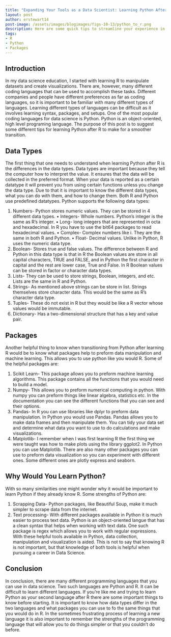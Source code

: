 ```yaml
---
title: "Expanding Your Tools as a Data Scientist: Learning Python After R"
layout: post
author: erstewart14
post-image: /assets/images/blogimages/figs-10-13/python_to_r.png
description: Here are some quick tips to streamline your experience in learning Python after R.
tags:
- R
- Python
- Packages
---
```

## Introduction
In my data science education, I started with learning R to manipulate datasets and create visualizations. There are, however, many different coding languages that can be used to accomplish these tasks. Different companies and people have different preferences as far as coding languages, so it is important to be familiar with many different types of languages. Learning different types of languages can be difficult as it involves learning syntax, packages, and setups.
One of the most popular coding languages for data science is Python. Python is an object-oriented, high level programing language. The purpose of this post is to suggest some different tips for learning Python after R to make for a smoother transition.
## Data Types
The first thing that one needs to understand when learning Python after R is the differences in the data types. Data types are important because they tell the computer how to interpret the value. It ensures that the data will be collected in the preferred format. When your data is reported as a certain datatype it will prevent you from using certain functions unless you change the data type. Due to that it is important to know the different data types, what you can do with them, and how to change them. Both R and Python use predefined datatypes. Python supports the following data types:
1.	Numbers- Python stores numeric values. They can be stored in 4 different data types.
•	Integers- Whole numbers. Python’s integer is the same as R’s integer.
•	Long- long integers that are represented in octa and hexadecimal. In R you have to use the bit64 packages to read hexadecimal values.
•	Complex- Complex numbers like i. They are the same in both R and Python.
•	Float- Decimal values. Unlike in Python, R uses the numeric data type.
2.	Boolean- Stores true and false values. The difference between R and Python in this data type is that in R the Boolean values are store in all capital characters, TRUE and FALSE, and in Python the first character in capital and the rest are lower case, True and False. In R Boolean values can be stored in factor or character data types.
3.	Lists- They can be used to store strings, Boolean, integers, and etc. Lists are the same in R and Python.
4.	Strings- As mentioned above strings can be store in list. Strings themselves store character data. This would be the same as R’s character data type.
5.	Tuples- These do not exist in R but they would be like a R vector whose values would be immutable.
6.	Dictionary- Has a two-dimensional structure that has a key and value pair.
## Packages
Another helpful thing to know when transitioning from Python after learning R would be to know what packages help to preform data manipulation and machine learning. This allows you to use python like you would R. Some of the helpful packages are:
1.	Scikit Learn- This package allows you to preform machine learning algorithms. This package contains all the functions that you would need to build a model.
2.	Numpy- This allows you to preform numerical computing in python. With numpy you can preform things like linear algebra, statistics etc. In the documentation you can see the different functions that you can see and their options.
3.	Pandas- In R you can use libraries like dplyr to preform data manipulation. In Python you would use Pandas. Pandas allows you to make data frames and then manipulate them. You can tidy your data set and determine what data you want to use to do calculations and make visualizations.
4.	Matplotlib- I remember when I was first learning R the first thing we were taught was how to make plots using the library ggplot2. In Python you can use Matplotlib. There are also many other packages you can use to preform data visualization so you can experiment with different ones. Some different ones are plotly express and seaborn.
## Why Would You Learn Python?
With so many similarities one might wonder why it would be important to learn Python if they already know R. Some strengths of Python are:
1.	Scrapping Data- Python packages, like Beautiful Soup, make it much simpler to scrape data from the internet.
2.	Text processing- With different packages available in Python it is much easier to process text data. Python is an object-oriented langue that has a clean syntax that helps when working with text data. One such package is regex which allows you to work with regular expressions.
With these helpful tools available in Python, data collection, manipulation and visualization is aided. This is not to say that knowing R is not important, but that knowledge of both tools is helpful when pursuing a career in Data Science.
## Conclusion
In conclusion, there are many different programming languages that you can use in data science. Two such languages are Python and R. It can be difficult to learn different languages. If you’re like me and trying to learn Python as your second language after R there are some important things to know before starting. It is important to know how data types differ in the two languages and what packages you can use to fo the same things that you would do in R. In the sometimes frustrating process of learning a new language it is also important to remember the strengths of the programming language that will allow you to do things simpler or that you couldn’t do before.  
